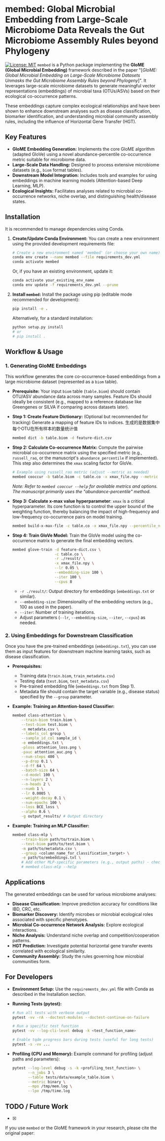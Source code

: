 # membed: Global Microbial Embedding from Large-Scale Microbiome Data Reveals the Gut Microbiome Assembly Rules beyond Phylogeny

[![License: MIT](https://img.shields.io/badge/License-MIT-yellow.svg)](https://opensource.org/licenses/MIT) `membed` is a Python package implementing the **GloME (Global Microbial Embedding)** framework described in the paper "[*GloME: Global Microbial Embedding on Large-Scale Microbiome Datasets Unmasks the Gut Microbiome Assembly Rules beyond Phylogeny*]". It leverages large-scale microbiome datasets to generate meaningful vector representations (embeddings) of microbial taxa (OTUs/ASVs) based on their ecological co-occurrence patterns.

These embeddings capture complex ecological relationships and have been shown to enhance downstream analyses such as disease classification, biomarker identification, and understanding microbial community assembly rules, including the influence of Horizontal Gene Transfer (HGT).

## Key Features

* **GloME Embedding Generation:** Implements the core GloME algorithm (adapted GloVe) using a novel abundance-percentile co-occurrence metric suitable for microbiome data.
* **Large-Scale Data Handling:** Designed to process extensive microbiome datasets (e.g., `biom` format tables).
* **Downstream Model Integration:** Includes tools and examples for using embeddings in machine learning models (Attention-based Deep Learning, MLP).
* **Ecological Insights:** Facilitates analyses related to microbial co-occurrence networks, niche overlap, and distinguishing health/disease states.

## Installation

It is recommended to manage dependencies using Conda.

1.  **Create/Update Conda Environment:**
    You can create a new environment using the provided development requirements file:
    ```bash
    # Create a new environment named 'membed' (or choose your own name)
    conda env create --name membed --file requirements_dev.yml
    conda activate membed
    ```
    Or, if you have an existing environment, update it:
    ```bash
    conda activate your_existing_env_name
    conda env update -f requirements_dev.yml --prune
    ```

2.  **Install `membed`:**
    Install the package using pip (editable mode recommended for development):
    ```bash
    pip install -e .
    ```
    Alternatively, for a standard installation:
    ```bash
    python setup.py install
    # or
    # pip install .
    ```

## Workflow & Usage

### 1. Generating GloME Embeddings

This workflow generates the core co-occurrence-based embeddings from a large microbiome dataset (represented as a `biom` table).

* **Prerequisite:** Your input `biom` table (`table.biom`) should contain OTU/ASV abundance data across many samples. Feature IDs should ideally be consistent (e.g., mapped to a reference database like Greengenes or SILVA if comparing across datasets later).

* **Step 1: Create Feature Dictionary:** (Optional but recommended for tracking) Generate a mapping of feature IDs to indices. 生成的是数据集中每个OTU在所有样本的数量统计值
  
    ```bash
    membed dict -b table.biom -d feature-dict.csv
    ```
    
* **Step 2: Calculate Co-occurrence Matrix:** Compute the pairwise microbial co-occurrence matrix using the specified metric (e.g., `russell_rao`, or the manuscript's `abundance_percentile` if implemented). This step also determines the `xmax` scaling factor for GloVe.
  
    ```bash
    # Example using russell_rao metric (adjust --metric as needed)
    membed cooccur -b table.biom -c table.co -x xmax_file.npy --metric russell_rao
    ```
    *Note: Refer to `membed cooccur --help` for available metrics and options. The manuscript primarily uses the "abundance-percentile" method.*
    
* **Step 3: Calculate x-max value hyperparameter**: `xmax` is a critical hyperparameter. Its core function is to control the upper bound of the weighting function, thereby balancing the impact of high-frequency and low-frequency co-occurrence pairs on model training.
  
    ```bash
  membed build-x-max-file -c table.co -x xmax_file.npy --percentile_num 80
  ```
  
* **Step 4: Train GloVe Model:** Train the GloVe model using the co-occurrence matrix to generate the final embedding vectors.
  
    ```bash
    membed glove-train -d feature-dict.csv \
                       -c table.co \
                       -r ./result/ \
                       -x xmax_file.npy \
                       --lr 0.05 \
                       --embedding-size 100 \
                       --iter 100 \
                       --cpus 8
    ```
    * `-r ./result/`: Output directory for embeddings (`embeddings.txt` or similar).
    * `--embedding-size`: Dimensionality of the embedding vectors (e.g., 100 as used in the paper).
    * `--iter`: Number of training iterations.
    * Adjust parameters (`--lr`, `--embedding-size`, `--iter`, `--cpus`) as needed.

### 2. Using Embeddings for Downstream Classification

Once you have the pre-trained embeddings (`embeddings.txt`), you can use them as input features for downstream machine learning tasks, such as disease classification.

* **Prerequisites:**
  
    * Training data (`train.biom`, `train_metadata.csv`)
    * Testing data (`test.biom`, `test_metadata.csv`)
    * Pre-trained embedding file (`embeddings.txt` from Step 1).
    * Metadata file should contain the target variable (e.g., disease status) specified by the `--group` parameter.
    
* **Example: Training an Attention-based Classifier:**
  
    ```bash
    membed class-attention \
        --train-biom train.biom \
        --test-biom test.biom \
        -m metadata.csv \
        --labels_col group \
        --sample_id_col sample_id \
        -e embeddings.txt \
        -ploss attention_loss.png \
        -pauc attention_auc.png \
        --num-steps 400 \
        --p-drop 0.1 \
        --d-ff 64 \
        --batch-size 64 \
        --d-model 100 \
        --n-layers 2 \
        --n-heads 2 \
        --numb 1 \
        --lr 0.0005 \
        --weight-decay 0.1 \
        --num-epochs 100 \
        --loss BCE_loss \
        --alpha 0.6 \
        -g output_results/ # Output directory
    ```
    
* **Example: Training an MLP Classifier:**
  
    ```bash
    membed class-mlp \
        --train-biom path/to/train.biom \
        --test-biom path/to/test.biom \
        -m path/to/metadata.csv \
        --group <column_name_for_classification_target> \
        -e path/to/embeddings.txt \
        # Add other MLP-specific parameters (e.g., output paths) - check help
        # membed class-mlp --help
    ```

## Applications

The generated embeddings can be used for various microbiome analyses:

* **Disease Classification:** Improve prediction accuracy for conditions like IBD, CRC, etc.
* **Biomarker Discovery:** Identify microbes or microbial ecological roles associated with specific phenotypes.
* **Microbial Co-occurrence Network Analysis:** Explore ecological interactions.
* **Niche Analysis:** Understand niche overlap and competition/cooperation patterns.
* **HGT Prediction:** Investigate potential horizontal gene transfer events correlated with ecological similarity.
* **Community Assembly:** Study the rules governing how microbial communities form.

## For Developers

* **Environment Setup:** Use the `requirements_dev.yml` file with Conda as described in the Installation section.
* **Running Tests (pytest):**
  
    ```bash
    # Run all tests with verbose output
    pytest -vv -rA --doctest-modules --doctest-continue-on-failure
    
    # Run a specific test function
    pytest -vv --log-cli-level debug -k <test_function_name>
    
    # Enable tqdm progress bars during tests (useful for long tests)
    pytest -s -vv ...
    ```
* **Profiling (CPU and Memory):**
    Example command for profiling (adjust paths and parameters):
    
    ```bash
    pytest --log-level debug -s -k <profiling_test_function> \
           --n_jobs 3 \
           --table tests/data/example_table.biom \
           --metric binary \
           --mpo /tmp/mem.log \
           --lpo /tmp/time.log
    ```

## TODO / Future Work

* [x] 

If you use `membed` or the GloME framework in your research, please cite the original paper: